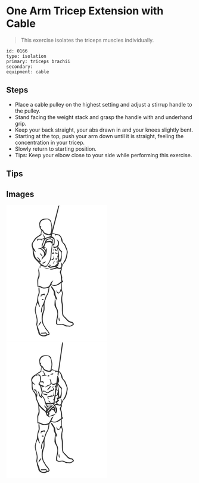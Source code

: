 # One Arm Tricep Extension with Cable
> This exercise isolates the triceps muscles individually.

``` 
id: 0166 
type: isolation 
primary: triceps brachii 
secondary:  
equipment: cable 
``` 

## Steps

 - Place a cable pulley on the highest setting and adjust a stirrup handle to the pulley.
 - Stand facing the weight stack and grasp the handle with and underhand grip.
 - Keep your back straight, your abs drawn in and your knees slightly bent.
 - Starting at the top, push your arm down until it is straight, feeling the concentration in your tricep.
 - Slowly return to starting position.
 - Tips: Keep your elbow close to your side while performing this exercise.

## Tips


## Images

<svg width="203pt" height="275pt" viewBox="0 0 203 275" xmlns="http://www.w3.org/2000/svg"><g fill="#FFF"><path d="M0 0h203v275H0V0m104.46 3.01c-3.97 16.17-8.41 32.22-12.1 48.46.08-3.31.96-6.69-.03-9.95-.71-2.53-1.22-5.1-1.64-7.68-.7-3.97-4.8-6.67-8.7-6.56-4.54-.39-9.83-.07-12.95 3.73-3.66 3.79-2.36 9.42-1.83 14.09.23 2.15 2.04 3.59 3.24 5.23-.21 2.75-.27 5.54-1.08 8.2-3.22 2.81-7.39 4.37-10.39 7.48-2.61 2.25-3.79 5.57-5.79 8.28-1.19 1.64-1.92 3.6-2.09 5.62-.23 3.52 1.95 6.6 2.08 10.07.32 5.59.61 11.44 3.32 16.47 3.58 4.69 8.22 8.46 11.93 13.05 1.28 1.01.33 2.53-.45 3.48-2.48 2.66-3.93 6.22-3.29 9.88.58 4.53.84 9.29-1.17 13.52-2 5.67-.18 11.79-.71 17.65l2.82.4c-2.02 4.89 1 10.28-1.23 15.13-1.92 4.93-1.87 10.27-2.58 15.44-1.53 5.03-3.68 9.96-4.16 15.25-.2 6.46 2.77 12.45 3.49 18.8.54 3.75.03 7.56-.73 11.24.71 2.27 1.41 4.57 1.43 6.97.06 2.86 2.08 5.17 2.54 7.95-.09 8.6 12.2 11.74 18.18 7.04 1.78-.19 3.37-.94 4.77-2.03-.46-6.47-6.85-9.84-9.08-15.54-6.9-9.08-5.61-21.77-1.55-31.78 1.18-6.56-.88-13.47 1.53-19.87 1.62-4 2.37-8.39 4.81-12.01 2.92-4.45 3.3-9.96 3.63-15.13 1.4-1.76 2.56-3.79 4.55-4.96 6.26 4.24 14.08-.06 19.17-4.25.4 4.39.6 8.8.61 13.21-.43-.11-1.29-.34-1.72-.45-.84 2.41-1.19 5.44-3.48 6.95-2.76-.62-3.74-3.51-4.85-5.74.42 2.51.56 5.77 3.16 7.06 3.51.57 4.98-3.35 6.56-5.69.7 2.22 2 4.5 1.45 6.91-1.49 6.74-2.07 13.87-.39 20.64.71 7.87-.73 15.99 2.01 23.61 2.85 3.15 5.96 6.06 8.69 9.33 2.45 2.96 6.15 4.45 9.92 4.7.63.88 1.26 1.76 1.8 2.71-2.12 1.46-4.38 3.58-7.19 2.98-3.01-.3-6.21-.17-8.86-1.87-3.38-2.11-7.44-1.04-11.16-1.04-1.62.05-4.05.06-4.51-1.93.15-4.3.07-8.82 1.85-12.82-.06-4.13.24-8.26-.21-12.37-.41-3.59-3.35-6.3-3.75-9.89-.44-3.42-1.05-6.84-1.03-10.3.2-1.42-.56-2.67-1.2-3.84-.71 4.28-1.08 8.64-.97 12.99 1.37 4.56 4.8 8.29 5.38 13.13 2.09 8.35-3.55 16.18-2.02 24.57 2.82 1.97 6.23 2.73 9.59 1.82 3.95-1.06 7.32 1.71 10.76 3.13 2.4-.45 4.74.32 7.12.41 2.49-1.03 5.36-1.71 7.34-3.59 2.13-2.28-.63-4.82-2.48-6.15-2.57-.6-5.39-.84-7.39-2.8-3.32-3-6.02-6.63-9.57-9.4-3.71-8.86-.34-18.85-2.84-28.01-.56-5.25-.59-10.7.79-15.84.88-3.26-1.95-6.03-1.57-9.26.22-4.45-.2-8.89-.74-13.3 1.16-.89 2.27-1.83 3.32-2.84-2.97-1.8-2.26-5.31-2.05-8.24-.67-3.58-1.88-7.04-2.57-10.6.74-2.63 1.95-5.19 1.63-8 .78-2.51 1.53-5.03 2.15-7.57 2.12-2.64 4.51-5.13 6.07-8.16 2.17-5.38 3.16-11.14 3.76-16.87-.51-5.04-3.01-9.55-4.79-14.21-.97-2.5-3.26-4.08-5.22-5.76-.34-5.48-2.49-10.83-6.57-14.59-4.66-1.81-10.02-.97-14.08-4.34 4.63-18.29 9.61-36.5 13.75-54.89-1.28.37-2.39 1.08-2.44 2.54M90.21 163.2c-.37 3.22 2.64 5.78 4.07 8.5 2.37 3.03.71 7.24 2.59 10.44 1.02 1.99 2.24 4.07 1.6 6.43 2.7-.89 2.83 1.74 3.39 3.81 1.83-3.09-.2-5.96-1.47-8.71-2.2-3.87-.61-8.83-3.54-12.4-2.04-2.71-3.35-6.88-6.64-8.07m16.93 70.86c1.25-2.24-.77-5.6-.66-8.26-1.62 2.66-1.31 5.86.66 8.26z"/><path d="M71.52 31.58c3.5-3.09 8.42-3.09 12.83-2.99 3.25 2.16 5.7 5.41 5.79 9.45 1.85 6.46 1.02 13.37-1.37 19.58-.94.37-1.87.75-2.8 1.14-2.69-.87-5.43-1.67-8-2.88-2.21-1.16-2.7-3.84-4.09-5.71-1.58-1.31-3.29-2.47-4.8-3.88.39-1.44 1.48-2.82 1.13-4.38-.58.16-1.73.49-2.31.66-.04-3.89.3-8.39 3.62-10.99z"/><path d="M71.28 50.35c1.97 1.93 2.88 4.61 4.61 6.71 4.07 3.26 9.45 3.45 14.42 3.82-3.32 3.6-8.78 3.18-12.63 6.03.53-3.97-2.37-6.92-4.54-9.84 1.32 3.09 2.48 6.25 3.66 9.41-1.95.48-3.9.99-5.82 1.61 1.73 1.49 3.82.3 5.67-.05-2.54 3.71-2.88 8.39-5.28 12.18.07 1.78.16 3.57.28 5.35l-2.6-.63c2.69 1.69 6.07 2.35 8.1 4.98 2.54 2.32 1.73 5.96 1.58 9-.11-5.81-5-9.56-9.27-12.69-2 .47-4.25.49-5.86 1.93 2.1.25 4.48-.49 6.37.73 3.56 2.5 7.11 6.4 6.03 11.13.26 2.5-2.32 3.6-3.51 5.41-1.17 1.29-1.04 3.15-1.31 4.75 1.87-2.11 3.38-4.52 5.5-6.41 5.08-4 4.97-11.2 4.87-17.06-1.33.86-1.67 2.3-1.77 3.8-1.28-1.66-2.7-3.2-4.31-4.54 1.56-.22 3.14-.43 4.7-.68-1.24-.37-2.48-.73-3.72-1.08 1.17-2.64 1.97-5.43 3.25-8.02 2.4-1.75 5.7-1.33 8.5-2.01 1.4 1.4 3.95 2.38 3.82 4.71-.64 5.91-1.46 11.81-2.31 17.7-.63 4.96-.3 10.15-2.27 14.86-1.38 3.77-3.73 7.04-6.03 10.29-1.12.34-2.24.67-3.35.99-3.85-2.44-8.69-3.64-10.89-8.05.61.07 1.84.2 2.45.27-.64-3.97-2.75-7.52-6.04-9.85-.35.15-1.03.44-1.37.59 2.14 1.53 3.72 3.63 4.96 5.93-.28.63-.56 1.26-.85 1.88-1.54-3.27-5.26-4.66-7.03-7.75-2.34-4.82-3.6-10.08-4.32-15.38 1.15 1.66 2.51 3.17 4.22 4.28-.61-4.49-4.39-7.52-5.72-11.7-.36-2.04-.13-4.12-.11-6.17 3.26-3.61 5.27-8.26 9.11-11.33 2.77-2 5.87-3.47 8.67-5.42-.14-.78-.41-2.33-.55-3.11.61-2.14.65-4.37.69-6.57M62.8 67.74c-.43 1.56-.82 3.13-1.07 4.74 1-.95 1.97-1.93 2.91-2.95 1.41-.03 2.82-.05 4.24-.06 1.26.77 2.54 1.51 3.84 2.21-.53-1.44-1.24-2.79-2.06-4.07-2.62.06-5.24.07-7.86.13m4.54 29.7c2.01 2 3.2 4.91 5.87 6.16-.8-2.6-2.51-4.72-4.48-6.52l-1.39.36m4.95 19.03c2.51 2.92 6.53-.53 7.23-3.41a91.622 91.622 0 0 1-7.23 3.41z"/><path d="M92.67 57.19c1.85.55 3.71 1.05 5.6 1.47.17 1.01.53 3.03.7 4.04.13-.63.38-1.88.51-2.51 2.73.25 6.11-.11 8.07 2.22 2.99 2.97 2.85 7.44 4.18 11.17 1.79 3.32 5.43 5.41 6.33 9.26 1.31 4.07 4.43 7.85 3.71 12.33-.66 4.83-1.29 9.78-3.3 14.26-1.81 3.39-3.93 6.6-5.6 10.06-.91-1.65-1.55-3.67-3.48-4.4 1.56 3.06 1.9 6.4 1.4 9.78-2.29 1.23-5.33 3.04-6.87-.16-1.11-.66-2.22-1.32-3.33-1.99 1.34-.15 2.69-.23 4.04-.3-.07-.56-.2-1.67-.27-2.23 1.52-1.22 1.93-3.04 2.18-4.87l-1.58-.14c-1.7 3.02-4.93 4.65-7.1 7.28-3.56.18-7.01 1.1-10.5 1.75.97-1.07 2.37-2 2.14-3.67-2.15.92-4.32 1.77-6.53 2.54 1.47.99 2.94 1.98 4.35 3.05 4.81.8 9.38-3.27 14.05-1.17-4.55 2.25-9.55 3.34-14.59 3.75 5.04 2.76 10.14-.42 15.15-1.38 2.74.53 5.43 1.45 8.27 1.2-.74 2.15-1.76 4.2-2.42 6.38 2.41 6.04 2.89 12.57 3.09 19.01-4.12 2.58-7.73 6.48-12.82 7.01-2.49.41-4.93-.26-7.11-1.43.65-2.91 2.18-5.47 3.93-7.84-1.3.89-2.63 1.74-3.85 2.74-2.26 2.83-2.8 6.88-5.53 9.33-4 2.06-9.1 3.27-13.34 1.19-2.52-1.05-4.84-2.93-7.75-2.38.05-4.19-.18-8.38.11-12.55.58-2.06 1.78-3.87 2.43-5.9.31-4.4.54-8.96-1.11-13.14-.99-1.93.16-3.83.83-5.63.75.1 2.26.3 3.02.39-.44-1-.88-2-1.33-3 .8-.01 2.39-.04 3.19-.05 3.06 1.08 6.28 1.58 9.52 1.5 3.19-3.97 6.04-8.27 8.17-12.89 2.21-5.08 1.49-10.72 2.1-16.07 1.07-4.54.86-9.22 1.39-13.82 1.3-.37 3.7.45 4.07-1.45.85-4.04.65-8.19.52-12.28-1.11-1.19-2.19-2.4-3.25-3.63-.88-.4-1.73-.83-2.57-1.29.22-1.88.77-3.7 1.18-5.54m8.4 10.85c2.68 3.93 4.99 10.1 1.2 14.03-2.05 2.62-5.6 1.48-8.38 1.3.81 1.22 1.76 2.35 2.62 3.55l1.19-.99c2.45.02 4.68-.84 6.64-2.26-.44.55-1.31 1.66-1.75 2.21.43 4.09 1.64 8.04 2.06 12.14-1.99-1.15-4-2.31-6.2-3.03.01.53.04 1.59.05 2.12 2.01.31 3.97.83 5.91 1.45-.6 2.38-1.41 4.71-2.37 6.98.69-.09 2.08-.25 2.78-.34-.21 3.31-.48 6.61-.32 9.93 1.82-.55 3.64-1.09 5.45-1.65 3.21-6.48.68-13.71 2.58-20.42-3.61-1.97-5.41-6.01-8.03-9.05 1.67-3.2 2.05-6.9 1.59-10.44-1.15-2.24-3.26-3.79-5.02-5.53M97.5 88.49c-.26 2.11 1.87 3.02 3.19 4.21.25-.44.76-1.33 1.02-1.78-1.35-.85-2.41-3.21-4.21-2.43m-3.17.98c-.47 1.4-.02 1.95 1.34 1.65.48-1.41.03-1.96-1.34-1.65m.85 6.43c-.88.09-2.62.26-3.49.34.49 2.72 3.22 1.25 5.08 1.2-.29-1.48-.58-2.96-.88-4.43-.24.96-.48 1.93-.71 2.89m.33 4.75c-.12 1.78-.12 3.57-.34 5.35.16 2.64-3.07 2.7-4.7 3.82 2 1.65 4.18-.36 5.9-1.39-.28-2.6-.5-5.2-.86-7.78m2.63 7.3c.81.98 1.95 1.46 3.14 1.78.57-.9 2.25-1.34 2.34-2.46-1.83-.32-3.67.46-5.48.68m-1.19 4.11c-.88 1.96-2.03 3.76-3.07 5.63l1.93-.56c.52-1.59 1.09-3.17 1.72-4.72-.15-.08-.44-.26-.58-.35m6.18 5.5c.3-2.17.21-4.36-.09-6.52-1.93 1.72-1.99 4.89.09 6.52m-15.9 1.47c.23 3.36 2.9-1.67 0 0m-13.62 6.16c4.32.74 8.6 4.33 13.02 2.7-4.32-.99-8.64-1.98-13.02-2.7z"/><path d="M76.56 71.63c3.53-6.28 14-8.69 18.99-2.99.42 3.68 1.52 9.25-2.85 10.92.82-3.32 1.73-6.72.99-10.15-1.46-.9-2.83-1.98-4.46-2.54-2.25.05-4.46.46-6.69.74-2.94 2.09-4.57 5.29-5.37 8.74-1.03 2.99-2.12 6.09-4.67 8.16.72-4.46 2.3-8.74 4.06-12.88z"/><path d="M80.11 72.97c2.11-3.34 6.03-5.03 9.92-4.4 2.5.99 2.75 3.77 3.08 6.06-3.02-4.75-8.59-1.35-13-1.66zM106.25 102.04c.64-5.61-2.09-10.8-2.29-16.35 1.97 3.02 3.22 6.87 6.76 8.48.69 5.93-.56 11.84-2.79 17.32-2.33-2.61-1.51-6.27-1.68-9.45zM66.58 164.61c2.78 1.08 5.37 2.76 8.32 3.36 3.52.27 6.96-.77 10.37-1.51-.44 6.37-2.28 12.61-6.06 17.82-1.23 4.79-3.05 9.43-4.64 14.12-3.28 5.41-5.31 11.73-4.36 18.11 2.12-1.5 1.61-4.27 1.85-6.51-.03-3.08 1.36-5.9 2.75-8.56.22 3.54.85 7.16-.05 10.66-1 3.34-2.91 6.42-3.1 9.98-.66 6.32-.47 13.07 2.38 18.88 1.99 3.12 3.65 6.44 5.63 9.56 2.31 2.6 4.69 5.23 6.16 8.42-.92.94-2.26.95-3.46 1.21-.8-1.21-1.3-2.68-2.44-3.63-3.33.17-6.65.61-9.99.47-.16.38-.5 1.14-.67 1.52 3.35.38 6.69.19 10.01-.07.46.46 1.39 1.37 1.85 1.83-4.32 3.91-13.15 2.19-13.86-4.13-1.42-5.16-3.59-10.1-5.21-15.21 2.5-8.01.05-16.21-2.08-23.97-2.22-6.92.46-14.17 3.41-20.43.95 2.49 1.84 5.01 2.69 7.55.48.16 1.44.47 1.92.63-2.38-7.42-5.91-15.62-2.37-23.27 2.91-5.22 1.28-11.22.95-16.83m3.53 15.48c-.66 1.68-.78 3.52-.13 5.22l1.04-3.36c1.82-.45 3.64-.92 5.45-1.44.67 1.06 1.43 2.07 2.27 3.02-.47-1.84-1.11-3.63-1.75-5.41-2.19.98-4.54 1.48-6.88 1.97m1.45 11.29c1.66-.29 3.3-.71 4.83-1.43-1.44-.43-2.91-.8-4.4-1.03-.18.81-.32 1.63-.43 2.46m-5.04 47.44c-.78 1.22-1.47 2.5-1.87 3.92 3.44-1.51 4.47-5.28 6.12-8.3-2.33.39-3.31 2.47-4.25 4.38z"/></g><g fill="#333"><path d="M104.46 3.01c.05-1.46 1.16-2.17 2.44-2.54-4.14 18.39-9.12 36.6-13.75 54.89 4.06 3.37 9.42 2.53 14.08 4.34 4.08 3.76 6.23 9.11 6.57 14.59 1.96 1.68 4.25 3.26 5.22 5.76 1.78 4.66 4.28 9.17 4.79 14.21-.6 5.73-1.59 11.49-3.76 16.87-1.56 3.03-3.95 5.52-6.07 8.16-.62 2.54-1.37 5.06-2.15 7.57.32 2.81-.89 5.37-1.63 8 .69 3.56 1.9 7.02 2.57 10.6-.21 2.93-.92 6.44 2.05 8.24a39.139 39.139 0 0 1-3.32 2.84c.54 4.41.96 8.85.74 13.3-.38 3.23 2.45 6 1.57 9.26-1.38 5.14-1.35 10.59-.79 15.84 2.5 9.16-.87 19.15 2.84 28.01 3.55 2.77 6.25 6.4 9.57 9.4 2 1.96 4.82 2.2 7.39 2.8 1.85 1.33 4.61 3.87 2.48 6.15-1.98 1.88-4.85 2.56-7.34 3.59-2.38-.09-4.72-.86-7.12-.41-3.44-1.42-6.81-4.19-10.76-3.13-3.36.91-6.77.15-9.59-1.82-1.53-8.39 4.11-16.22 2.02-24.57-.58-4.84-4.01-8.57-5.38-13.13-.11-4.35.26-8.71.97-12.99.64 1.17 1.4 2.42 1.2 3.84-.02 3.46.59 6.88 1.03 10.3.4 3.59 3.34 6.3 3.75 9.89.45 4.11.15 8.24.21 12.37-1.78 4-1.7 8.52-1.85 12.82.46 1.99 2.89 1.98 4.51 1.93 3.72 0 7.78-1.07 11.16 1.04 2.65 1.7 5.85 1.57 8.86 1.87 2.81.6 5.07-1.52 7.19-2.98-.54-.95-1.17-1.83-1.8-2.71-3.77-.25-7.47-1.74-9.92-4.7-2.73-3.27-5.84-6.18-8.69-9.33-2.74-7.62-1.3-15.74-2.01-23.61-1.68-6.77-1.1-13.9.39-20.64.55-2.41-.75-4.69-1.45-6.91-1.58 2.34-3.05 6.26-6.56 5.69-2.6-1.29-2.74-4.55-3.16-7.06 1.11 2.23 2.09 5.12 4.85 5.74 2.29-1.51 2.64-4.54 3.48-6.95.43.11 1.29.34 1.72.45-.01-4.41-.21-8.82-.61-13.21-5.09 4.19-12.91 8.49-19.17 4.25-1.99 1.17-3.15 3.2-4.55 4.96-.33 5.17-.71 10.68-3.63 15.13-2.44 3.62-3.19 8.01-4.81 12.01-2.41 6.4-.35 13.31-1.53 19.87-4.06 10.01-5.35 22.7 1.55 31.78 2.23 5.7 8.62 9.07 9.08 15.54-1.4 1.09-2.99 1.84-4.77 2.03-5.98 4.7-18.27 1.56-18.18-7.04-.46-2.78-2.48-5.09-2.54-7.95-.02-2.4-.72-4.7-1.43-6.97.76-3.68 1.27-7.49.73-11.24-.72-6.35-3.69-12.34-3.49-18.8.48-5.29 2.63-10.22 4.16-15.25.71-5.17.66-10.51 2.58-15.44 2.23-4.85-.79-10.24 1.23-15.13l-2.82-.4c.53-5.86-1.29-11.98.71-17.65 2.01-4.23 1.75-8.99 1.17-13.52-.64-3.66.81-7.22 3.29-9.88.78-.95 1.73-2.47.45-3.48-3.71-4.59-8.35-8.36-11.93-13.05-2.71-5.03-3-10.88-3.32-16.47-.13-3.47-2.31-6.55-2.08-10.07.17-2.02.9-3.98 2.09-5.62 2-2.71 3.18-6.03 5.79-8.28 3-3.11 7.17-4.67 10.39-7.48.81-2.66.87-5.45 1.08-8.2-1.2-1.64-3.01-3.08-3.24-5.23-.53-4.67-1.83-10.3 1.83-14.09 3.12-3.8 8.41-4.12 12.95-3.73 3.9-.11 8 2.59 8.7 6.56.42 2.58.93 5.15 1.64 7.68.99 3.26.11 6.64.03 9.95 3.69-16.24 8.13-32.29 12.1-48.46M71.52 31.58c-3.32 2.6-3.66 7.1-3.62 10.99.58-.17 1.73-.5 2.31-.66.35 1.56-.74 2.94-1.13 4.38 1.51 1.41 3.22 2.57 4.8 3.88 1.39 1.87 1.88 4.55 4.09 5.71 2.57 1.21 5.31 2.01 8 2.88.93-.39 1.86-.77 2.8-1.14 2.39-6.21 3.22-13.12 1.37-19.58-.09-4.04-2.54-7.29-5.79-9.45-4.41-.1-9.33-.1-12.83 2.99m-.24 18.77c-.04 2.2-.08 4.43-.69 6.57.14.78.41 2.33.55 3.11-2.8 1.95-5.9 3.42-8.67 5.42-3.84 3.07-5.85 7.72-9.11 11.33-.02 2.05-.25 4.13.11 6.17 1.33 4.18 5.11 7.21 5.72 11.7-1.71-1.11-3.07-2.62-4.22-4.28.72 5.3 1.98 10.56 4.32 15.38 1.77 3.09 5.49 4.48 7.03 7.75.29-.62.57-1.25.85-1.88-1.24-2.3-2.82-4.4-4.96-5.93.34-.15 1.02-.44 1.37-.59 3.29 2.33 5.4 5.88 6.04 9.85-.61-.07-1.84-.2-2.45-.27 2.2 4.41 7.04 5.61 10.89 8.05 1.11-.32 2.23-.65 3.35-.99 2.3-3.25 4.65-6.52 6.03-10.29 1.97-4.71 1.64-9.9 2.27-14.86.85-5.89 1.67-11.79 2.31-17.7.13-2.33-2.42-3.31-3.82-4.71-2.8.68-6.1.26-8.5 2.01-1.28 2.59-2.08 5.38-3.25 8.02 1.24.35 2.48.71 3.72 1.08-1.56.25-3.14.46-4.7.68 1.61 1.34 3.03 2.88 4.31 4.54.1-1.5.44-2.94 1.77-3.8.1 5.86.21 13.06-4.87 17.06-2.12 1.89-3.63 4.3-5.5 6.41.27-1.6.14-3.46 1.31-4.75 1.19-1.81 3.77-2.91 3.51-5.41 1.08-4.73-2.47-8.63-6.03-11.13-1.89-1.22-4.27-.48-6.37-.73 1.61-1.44 3.86-1.46 5.86-1.93 4.27 3.13 9.16 6.88 9.27 12.69.15-3.04.96-6.68-1.58-9-2.03-2.63-5.41-3.29-8.1-4.98l2.6.63c-.12-1.78-.21-3.57-.28-5.35 2.4-3.79 2.74-8.47 5.28-12.18-1.85.35-3.94 1.54-5.67.05 1.92-.62 3.87-1.13 5.82-1.61-1.18-3.16-2.34-6.32-3.66-9.41 2.17 2.92 5.07 5.87 4.54 9.84 3.85-2.85 9.31-2.43 12.63-6.03-4.97-.37-10.35-.56-14.42-3.82-1.73-2.1-2.64-4.78-4.61-6.71m21.39 6.84c-.41 1.84-.96 3.66-1.18 5.54.84.46 1.69.89 2.57 1.29 1.06 1.23 2.14 2.44 3.25 3.63.13 4.09.33 8.24-.52 12.28-.37 1.9-2.77 1.08-4.07 1.45-.53 4.6-.32 9.28-1.39 13.82-.61 5.35.11 10.99-2.1 16.07-2.13 4.62-4.98 8.92-8.17 12.89-3.24.08-6.46-.42-9.52-1.5-.8.01-2.39.04-3.19.05.45 1 .89 2 1.33 3-.76-.09-2.27-.29-3.02-.39-.67 1.8-1.82 3.7-.83 5.63 1.65 4.18 1.42 8.74 1.11 13.14-.65 2.03-1.85 3.84-2.43 5.9-.29 4.17-.06 8.36-.11 12.55 2.91-.55 5.23 1.33 7.75 2.38 4.24 2.08 9.34.87 13.34-1.19 2.73-2.45 3.27-6.5 5.53-9.33 1.22-1 2.55-1.85 3.85-2.74-1.75 2.37-3.28 4.93-3.93 7.84 2.18 1.17 4.62 1.84 7.11 1.43 5.09-.53 8.7-4.43 12.82-7.01-.2-6.44-.68-12.97-3.09-19.01.66-2.18 1.68-4.23 2.42-6.38-2.84.25-5.53-.67-8.27-1.2-5.01.96-10.11 4.14-15.15 1.38 5.04-.41 10.04-1.5 14.59-3.75-4.67-2.1-9.24 1.97-14.05 1.17-1.41-1.07-2.88-2.06-4.35-3.05 2.21-.77 4.38-1.62 6.53-2.54.23 1.67-1.17 2.6-2.14 3.67 3.49-.65 6.94-1.57 10.5-1.75 2.17-2.63 5.4-4.26 7.1-7.28l1.58.14c-.25 1.83-.66 3.65-2.18 4.87.07.56.2 1.67.27 2.23-1.35.07-2.7.15-4.04.3 1.11.67 2.22 1.33 3.33 1.99 1.54 3.2 4.58 1.39 6.87.16.5-3.38.16-6.72-1.4-9.78 1.93.73 2.57 2.75 3.48 4.4 1.67-3.46 3.79-6.67 5.6-10.06 2.01-4.48 2.64-9.43 3.3-14.26.72-4.48-2.4-8.26-3.71-12.33-.9-3.85-4.54-5.94-6.33-9.26-1.33-3.73-1.19-8.2-4.18-11.17-1.96-2.33-5.34-1.97-8.07-2.22-.13.63-.38 1.88-.51 2.51-.17-1.01-.53-3.03-.7-4.04-1.89-.42-3.75-.92-5.6-1.47M76.56 71.63c-1.76 4.14-3.34 8.42-4.06 12.88 2.55-2.07 3.64-5.17 4.67-8.16.8-3.45 2.43-6.65 5.37-8.74 2.23-.28 4.44-.69 6.69-.74 1.63.56 3 1.64 4.46 2.54.74 3.43-.17 6.83-.99 10.15 4.37-1.67 3.27-7.24 2.85-10.92-4.99-5.7-15.46-3.29-18.99 2.99m3.55 1.34c4.41.31 9.98-3.09 13 1.66-.33-2.29-.58-5.07-3.08-6.06-3.89-.63-7.81 1.06-9.92 4.4m-13.53 91.64c.33 5.61 1.96 11.61-.95 16.83-3.54 7.65-.01 15.85 2.37 23.27-.48-.16-1.44-.47-1.92-.63-.85-2.54-1.74-5.06-2.69-7.55-2.95 6.26-5.63 13.51-3.41 20.43 2.13 7.76 4.58 15.96 2.08 23.97 1.62 5.11 3.79 10.05 5.21 15.21.71 6.32 9.54 8.04 13.86 4.13-.46-.46-1.39-1.37-1.85-1.83-3.32.26-6.66.45-10.01.07.17-.38.51-1.14.67-1.52 3.34.14 6.66-.3 9.99-.47 1.14.95 1.64 2.42 2.44 3.63 1.2-.26 2.54-.27 3.46-1.21-1.47-3.19-3.85-5.82-6.16-8.42-1.98-3.12-3.64-6.44-5.63-9.56-2.85-5.81-3.04-12.56-2.38-18.88.19-3.56 2.1-6.64 3.1-9.98.9-3.5.27-7.12.05-10.66-1.39 2.66-2.78 5.48-2.75 8.56-.24 2.24.27 5.01-1.85 6.51-.95-6.38 1.08-12.7 4.36-18.11 1.59-4.69 3.41-9.33 4.64-14.12 3.78-5.21 5.62-11.45 6.06-17.82-3.41.74-6.85 1.78-10.37 1.51-2.95-.6-5.54-2.28-8.32-3.36z"/><path d="M62.8 67.74c2.62-.06 5.24-.07 7.86-.13.82 1.28 1.53 2.63 2.06 4.07-1.3-.7-2.58-1.44-3.84-2.21-1.42.01-2.83.03-4.24.06-.94 1.02-1.91 2-2.91 2.95.25-1.61.64-3.18 1.07-4.74zM101.07 68.04c1.76 1.74 3.87 3.29 5.02 5.53.46 3.54.08 7.24-1.59 10.44 2.62 3.04 4.42 7.08 8.03 9.05-1.9 6.71.63 13.94-2.58 20.42-1.81.56-3.63 1.1-5.45 1.65-.16-3.32.11-6.62.32-9.93-.7.09-2.09.25-2.78.34.96-2.27 1.77-4.6 2.37-6.98-1.94-.62-3.9-1.14-5.91-1.45-.01-.53-.04-1.59-.05-2.12 2.2.72 4.21 1.88 6.2 3.03-.42-4.1-1.63-8.05-2.06-12.14.44-.55 1.31-1.66 1.75-2.21-1.96 1.42-4.19 2.28-6.64 2.26l-1.19.99c-.86-1.2-1.81-2.33-2.62-3.55 2.78.18 6.33 1.32 8.38-1.3 3.79-3.93 1.48-10.1-1.2-14.03m5.18 34c.17 3.18-.65 6.84 1.68 9.45 2.23-5.48 3.48-11.39 2.79-17.32-3.54-1.61-4.79-5.46-6.76-8.48.2 5.55 2.93 10.74 2.29 16.35z"/><path d="M97.5 88.49c1.8-.78 2.86 1.58 4.21 2.43-.26.45-.77 1.34-1.02 1.78-1.32-1.19-3.45-2.1-3.19-4.21zM94.33 89.47c1.37-.31 1.82.24 1.34 1.65-1.36.3-1.81-.25-1.34-1.65zM95.18 95.9c.23-.96.47-1.93.71-2.89.3 1.47.59 2.95.88 4.43-1.86.05-4.59 1.52-5.08-1.2.87-.08 2.61-.25 3.49-.34zM67.34 97.44l1.39-.36c1.97 1.8 3.68 3.92 4.48 6.52-2.67-1.25-3.86-4.16-5.87-6.16zM95.51 100.65c.36 2.58.58 5.18.86 7.78-1.72 1.03-3.9 3.04-5.9 1.39 1.63-1.12 4.86-1.18 4.7-3.82.22-1.78.22-3.57.34-5.35zM98.14 107.95c1.81-.22 3.65-1 5.48-.68-.09 1.12-1.77 1.56-2.34 2.46-1.19-.32-2.33-.8-3.14-1.78zM96.95 112.06c.14.09.43.27.58.35-.63 1.55-1.2 3.13-1.72 4.72l-1.93.56c1.04-1.87 2.19-3.67 3.07-5.63zM103.13 117.56c-2.08-1.63-2.02-4.8-.09-6.52.3 2.16.39 4.35.09 6.52zM72.29 116.47c2.46-1.04 4.87-2.16 7.23-3.41-.7 2.88-4.72 6.33-7.23 3.41zM87.23 119.03c2.9-1.67.23 3.36 0 0zM73.61 125.19c4.38.72 8.7 1.71 13.02 2.7-4.42 1.63-8.7-1.96-13.02-2.7zM90.21 163.2c3.29 1.19 4.6 5.36 6.64 8.07 2.93 3.57 1.34 8.53 3.54 12.4 1.27 2.75 3.3 5.62 1.47 8.71-.56-2.07-.69-4.7-3.39-3.81.64-2.36-.58-4.44-1.6-6.43-1.88-3.2-.22-7.41-2.59-10.44-1.43-2.72-4.44-5.28-4.07-8.5zM70.11 180.09c2.34-.49 4.69-.99 6.88-1.97.64 1.78 1.28 3.57 1.75 5.41-.84-.95-1.6-1.96-2.27-3.02-1.81.52-3.63.99-5.45 1.44l-1.04 3.36c-.65-1.7-.53-3.54.13-5.22zM71.56 191.38c.11-.83.25-1.65.43-2.46 1.49.23 2.96.6 4.4 1.03-1.53.72-3.17 1.14-4.83 1.43zM107.14 234.06c-1.97-2.4-2.28-5.6-.66-8.26-.11 2.66 1.91 6.02.66 8.26zM66.52 238.82c.94-1.91 1.92-3.99 4.25-4.38-1.65 3.02-2.68 6.79-6.12 8.3.4-1.42 1.09-2.7 1.87-3.92z"/></g></svg>
<svg width="203pt" height="275pt" viewBox="0 0 203 275" xmlns="http://www.w3.org/2000/svg"><g fill="#FFF"><path d="M0 0h203v275H0V0m111.68 7.04c-2.29 17.25-5.01 34.44-7.19 51.7-3.58-.56-7.41-.43-10.33-2.94-.75-.04-2.25-.12-3-.15.57-3.56 1.43-7.09 1.69-10.69-.18-3.43-1.59-6.65-1.96-10.06-.24-4.03-3.92-7.33-7.88-7.54-4.81-.46-10.54-.46-13.93 3.6-3.71 3.8-2.41 9.46-1.87 14.16.26 2.15 2.07 3.6 3.27 5.26-.28 2.89-.64 5.78-1.09 8.65-3.13 1.59-6.14 3.46-8.73 5.86-4.94 2.77-11.37 6.35-10.25 13.08 1.44 5.33.3 10.81 1.16 16.17 1 5.99 7.4 9.51 7.4 15.82.18 4.25 1.85 8.17 3.7 11.93 2.73 5.3 1.9 11.34 2.44 17.07.43 4.27-2.59 7.88-2.51 12.08-.04 4.34.38 8.67.22 13 .68.09 2.03.26 2.71.34-1.22 3.75-.26 7.67-.22 11.5-.44 3.11-1.94 5.96-2.34 9.08-.67 3.56-.57 7.22-1.33 10.76-1.54 4.52-3.27 9.04-3.92 13.79-.52 6.7 2.67 12.92 3.42 19.47.55 3.77.03 7.6-.69 11.31.66 2.25 1.33 4.51 1.39 6.88.08 2.86 2.03 5.2 2.52 7.97-.1 8.65 12.41 11.96 18.29 6.93.62-.02 1.85-.06 2.46-.09.71-.68 1.43-1.36 2.14-2.03-.18-3.18-2.06-5.78-4.04-8.11-3.42-3.44-5.21-8.03-7.86-12.02-3.33-8.62-2.08-18.53 1.36-26.93 1.18-6.57-.88-13.49 1.54-19.9 1.59-4 2.39-8.37 4.81-11.99 2.9-4.46 3.3-9.94 3.62-15.1 1.37-1.74 2.53-3.69 4.4-4.96 6.36 4.16 14.19.02 19.31-4.27.41 4.39.61 8.8.62 13.22-.43-.11-1.27-.34-1.69-.45-.84 2.43-1.28 5.32-3.45 7-2.72-.72-3.79-3.56-5.16-5.7.74 2.51.93 6.45 4.09 7.12 3.16-.3 4.34-3.56 5.85-5.85.73 2.24 2.03 4.52 1.46 6.96-1.47 6.68-2.05 13.75-.4 20.46.79 7.9-.75 16.07 2.05 23.72 2.82 3.18 5.94 6.09 8.68 9.35 2.45 3.01 6.21 4.43 10 4.76.6.9 1.2 1.79 1.72 2.75-2.18 1.34-4.38 3.49-7.16 2.89-3.32-.2-6.71-.38-9.6-2.21-4.52-2.62-10.34 1.09-14.62-1.81-.7-4.46-.1-9.4 1.5-13.69-.05-4.1.25-8.21-.2-12.29-.41-3.54-3.25-6.25-3.71-9.78-.62-4.84-2.03-9.88-.04-14.62l1.13 3.79c2.38-2.89.23-5.86-1.08-8.64-2.18-3.88-.61-8.84-3.55-12.42-2.03-2.7-3.33-6.87-6.62-8.03-.37 2.94 2.28 5.36 3.63 7.83 2.22 2.56 1.78 6.08 2.25 9.2.61 2.05 1.79 3.88 2.71 5.81-1.28 5.16-1.81 10.47-1.67 15.78 1.38 4.54 4.77 8.27 5.37 13.09 2.11 8.37-3.51 16.21-2.02 24.62 1.5.78 2.96 1.72 4.63 2.09 2.92.5 5.85-.94 8.76-.29 2.4.8 4.6 2.08 6.9 3.12 3.12-.65 6.4 1.37 9.32-.34 2.42-1.11 5.83-1.87 6.15-5.07-.87-1.49-1.94-2.94-3.41-3.88-2.05-.65-4.38-.58-6.16-1.92-3.24-2.04-5.23-5.45-8.13-7.88-1.31-1.29-3.28-2.26-3.45-4.3-2.29-8.26.07-16.97-1.9-25.26-.95-3.59-.23-7.27-.42-10.91-.1-3.03 1.88-5.96.91-8.97-2.64-6.11-.67-12.95-2.22-19.33 1.2-.87 2.34-1.83 3.34-2.93-1.03-1.1-2.48-2.09-2.16-3.8.03-4.38-.54-8.74-2.01-12.88-1.2-2.78.9-5.43 1.69-8.01-.18-.46-.55-1.37-.73-1.83 1.32-3.32 1.77-7.04 4.08-9.89-1.2.58-2.41 1.14-3.61 1.71-.35-1.29-.71-2.58-1.07-3.87-.55.57-1.11 1.14-1.66 1.71.62.61 1.24 1.23 1.86 1.85-.17 2.05-.32 4.11-.46 6.18-1.22.7-2.43 1.43-3.71 2.04-1.86-.49-3.06-2.15-4.62-3.16-2.03 1.03-3.83 2.46-5.93 3.36.32-1.06.65-2.11.97-3.16-.22-4.75 1.08-9.44 1.81-14.12 1.95-.37 3.51-1.56 5.02-2.77.09 1.36.28 4.09.37 5.46-.96.11-1.92.19-2.89.24-.1 1.89.51 3.51 1.83 4.87-1.52.94-2.96 2-4.27 3.22l-.88-.34c.3 1.57 1.16 2.81 2.67 3.42 1.67-2.05 3.54-3.91 5.41-5.78-.22-.67-3.11-1.22-1.82-2.32 1.45-1.31 3.5-1.67 5.26-2.44 3.22-6.37.71-13.52 2.52-20.15-3.42-2.37-5.51-6.11-8.08-9.29.66-1.33 1.32-2.65 1.98-3.97.21-4.33-.53-8.79-3.57-12.1-.52 5.17-.89 10.39-2.13 15.46-1.69.39-3.38.82-4.85 1.78-1.42-.46-2.88-.69-4.36-.67-.52-3.49-.78-7.55-3.93-9.79.76 3.71 2.62 7.4 1 11.17-2.93 1.24-6.74 1.33-8.28 4.59-.64.06-1.92.19-2.56.26.43.25 1.28.76 1.71 1.02 2.51-1.42 5.02-2.83 7.8-3.67 1.6-.3 2.23-1.83 2.85-3.14 1.7.83 3.49 1.44 5.25 2.16 1.74-.51 3.5-1 5.26-1.47l-.29 2.77c-1.45-.44-2.18.53-2.95 1.34 2.18 1.7 2.7 4.13 1.24 6.48.23 6.4-1.5 12.64-2.42 18.93-.43.2-1.28.6-1.7.8 1.66 1.79 1.19 4.25 1.19 6.48-2.18.59-4.35 1.27-6.59 1.58-2.99-.18-5.95-1.14-8.95-.53-1.38-5.7-3.63-11.5-8.17-15.44.58-2.6 1.99-5.25 1.13-7.94-1-3.75-2.19-7.45-2.73-11.3.73.86 2.21 2.59 2.94 3.45.04-.49.13-1.45.17-1.94.81.15 2.42.46 3.23.61l-.4-1.83c-2.31-.8-4.61-1.63-6.95-2.35-.72-.75-1.45-1.49-2.18-2.23.79-1.43 1.56-2.87 2.32-4.31.15.41.46 1.23.61 1.64.75-.1 2.24-.3 2.99-.41.36.86 1.08 2.56 1.44 3.42.3-1.3 1.18-2.66.64-4.02-1.09-2.08-3.88-.7-5.71-.96.73-4.36 1.25-9.58-1.96-13.14-2.21-1.44-5.03-.28-7.45-.45 4.95-1.76 8.93-5.74 14.31-6.29.81 2.14 1.68 4.25 2.23 6.47-2.12.64-4.21 1.42-5.87 2.94 3.8-.86 7.66-1.34 11.56-1.14-1.46-.67-2.96-1.3-4.46-1.88 0-3.59-2.53-6.28-4.33-9.12.14.5.41 1.51.54 2.01-.94.33-2.82.98-3.76 1.31.47-3.39.94-6.79 1.17-10.21 2.32 2.55 3.09 6.6 6.48 8.04 3.38 1.91 7.32 2.31 11.13 2.39 1.28-1.09 2.26-2.49 3.37-3.74 1.95.67 3.93 1.25 5.93 1.75.17 1 .5 3 .67 4 .11-.6.34-1.81.46-2.41l4.43.04c-.14 2.12-.3 4.25-.53 6.37.56.72 1.13 1.44 1.7 2.16.25-2.67.53-5.35 1.22-7.95 2.84 2.66 4.16 6.32 4.75 10.08.4 4.63 5.37 6.71 6.68 10.92 1.27 3.45 3.11 6.69 4.1 10.24.07 9.07-2.57 18.27-8.34 25.39 1.01-.3 2.02-.6 3.04-.9 5.08-6.13 6.29-14.2 7.31-21.84-.19-4.88-2.64-9.26-4.34-13.73-.86-3.01-3.57-4.78-5.51-7.02-.8-5.76-2.94-11.47-7.68-15.14 2.66-17.65 5.02-35.35 7.59-53.02.32-1.92.4-3.87.38-5.81-2.18 1.66-2.19 4.49-2.56 6.94M87.77 65.57c1.82.16 3.64.37 5.45.63.6-.94 1.19-1.88 1.78-2.82-2.42.69-4.8 1.51-7.23 2.19m-4.43 2.61c-1.37 2.46 4.56 2.11 3.49-.2-1.18-.65-2.35-.58-3.49.2m3.56 22.71c-1.68 2.4-3.59 4.63-5.14 7.12 2.95-1.46 5.54-3.56 6.78-6.71.21.35.64 1.05.85 1.41-.04-.39-.11-1.15-.15-1.53.43-.5 1.29-1.5 1.73-2-1.45.31-3.29.15-4.07 1.71m5.41.09c1.7 1.59 2.83 3.56 1.93 5.91-1.36.05-2.72.09-4.09.12-.36.42-1.09 1.26-1.45 1.69-2.02.91-3.71 2.36-5.66 3.38-2.02-.8-3.79-2.08-5.58-3.29-1.32-.19-2.64-.37-3.96-.54l.01 2.23c1.66-.06 3.33-.11 4.99-.18 1.02 2.42 3.27 3.28 5.73 3.51 1.85-1.89 4.26-2.99 6.42-4.45 2.03-.62 4.01-1.4 5.99-2.16-.1-.79-.19-1.57-.28-2.36-.79-.96-1.57-1.91-2.35-2.87.72-.82 1.46-1.62 2.22-2.41-1.26.6-2.57 1.06-3.92 1.42m1.09 17.64c-1.61 1.1-2.43-1.27-3.55-1.99l.83 1.8c-2.85.97-5.75 1.83-8.74.86l2.43 1.71-1.59 1.89c.98 1.06 2 2.08 3.04 3.08-.43-1.49-.89-2.98-1.37-4.45 3.97-.44 8.34-.91 11.93-2.94-.29-2.63-.52-5.26-.84-7.87-.56 2.59.73 6.55-2.14 7.91m-20.01-4.23c1.76 2.49 5.21 2.23 7.75 3.51.68-.64 1.3-1.34 1.93-2.02-.82-.06-1.64-.11-2.47-.16-2.22-1.19-4.75-1.33-7.21-1.33m11.34 13.66c.5 1.24.94 2.52 1.6 3.69 1.22.6 2.61.72 3.93.97-1.62-1.81-3.58-3.24-5.53-4.66m23.12 116.43c-.48-2.92-.96-5.83-1.43-8.75-1.66 2.99-1.16 6.46 1.43 8.75z"/><path d="M71.49 31.6c3.52-3.11 8.47-3.11 12.89-3 3.21 2.17 5.66 5.39 5.76 9.4 1.86 6.46.97 13.3-1.29 19.54-.72.31-2.17.92-2.89 1.23-2.66-.89-5.37-1.68-7.93-2.86-2.22-1.15-2.77-3.83-4.14-5.71-1.54-1.33-3.24-2.46-4.76-3.82.45-1.45 1.07-2.88 1.23-4.4-.61.11-1.83.35-2.44.47-.07-3.84.32-8.28 3.57-10.85zM63.21 67.24c1.33.44 2.67.85 4.01 1.26 1.28 4.98 1.52 10.24-.83 14.94-4.14 1.61 1.17 3.82 1.9 6.05 1.01 4.18 2.07 8.37 3.08 12.56-.14 2.63-1.25 5.08-1.87 7.62-.7-.75-1.41-1.49-2.11-2.23.35-3.22-1.49-6.26-4.14-7.97.81 2.48 1.97 4.85 2.6 7.39.36 3.33 3.37 5.51 6.2 6.79l-1.64-4.81c2.75 2.48 5.53 5.33 6.3 9.1 1.19 5.63 3.13 11.25 7.25 15.44.58-.44 1.16-.89 1.74-1.33-.61-.4-1.83-1.19-2.43-1.59 1.97-.12 3.95-.24 5.93-.45-2.2 1.22-3.29 4.66-6.05 4.47-2.28-2.07-4.06-4.66-6.63-6.41-.04 2.79 2.25 4.47 3.73 6.51 1.49 1.45-.58 3.41-.69 5.07-4.85-5.82-12.4-9.76-14.69-17.39-1.17-3.77-4.63-7.42-3.03-11.57 1.05-2.55.57-5.3.12-7.93-1.1 1.59-1.48 3.47-1.43 5.37-.88-3.65-2.63-7.12-5.41-9.69-2.02-4.57-2.53-9.59-2-14.53 1.63 1.17 3.23 2.36 4.76 3.64l-1.11-2.03c.52.12 1.58.37 2.11.49-2.71-1.19-4.87-3.57-6.34-6.09-2.08-6 4.12-9.57 7.78-13.03l.56 1.92c.78-.53 1.55-1.05 2.33-1.57m-7.84 28.4c.17 2.05 1.74 2.66 3.51 2.92.43 1.77.82 3.56 1.16 5.36.55-.76 1.09-1.52 1.63-2.28-.48-1.65-.96-3.29-1.44-4.93-1.62-.38-3.23-.74-4.86-1.07zM103.25 84.35c.61.52.61.52 0 0zM101.41 95.8c-.12-3.42.63-6.81.98-10.2.56 4.31 2.06 8.46 2.12 12.84-.78-.66-2.32-1.98-3.1-2.64zM103.86 85.56c1.99 3.12 3.37 6.92 6.87 8.71.68 5.92-.62 11.79-2.8 17.28-2.28-2.69-1.55-6.35-1.68-9.57.55-5.63-2.03-10.87-2.39-16.42zM100.82 97.23c1.16.54 2.33 1.07 3.5 1.6-.8 2.96-1.99 5.83-2.29 8.91l-2.72-.2c.67-3.41 1.1-6.86 1.51-10.31z"/><path d="M84.52 125.65c3.3.79 6.77.69 9.93-.59.05 3.07 3.01 4.71 4.31 7.24 1.49 1.94.96 4.53.99 6.79-.25 1.59-2.19 2.91-1.47 4.56.49.21 1.46.64 1.95.85 1.91-2.88 2.26-6.28 2.09-9.64a342.68 342.68 0 0 1-4.24-6.72c4-1.72 7.93.61 11.99.63-.63 2.7-3.25 5.37-1.64 8.2 2.06 5.42 2.39 11.22 2.4 16.95-4.3 2.79-8.27 6.98-13.75 7.07-2.23.31-4.29-.61-6.23-1.56.99-3.05 2.77-5.73 4.16-8.6-4.42.93-5.03 6.12-7.11 9.36-1.3 4.69-6.8 5.43-10.89 5.82-4.62.36-8-3.99-12.61-3.54.05-4.16-.18-8.32.12-12.47.57-2.11 1.85-3.94 2.43-6.04.51-5.26.31-10.67-2.06-15.52 3.82 3.78 7.17 8.07 11.7 11.05 3.46 1.87 3.43 6.21 5.16 9.32 2.12 1.01 3.92 2.54 5.93 3.72-.69-1.79-1.63-3.46-2.6-5.11.54-.27 1.61-.81 2.15-1.08-.28-1.52-.51-3.05-.68-4.59 2-1.86 4.65-3.26 5.08-6.24.96-.78 1.89-1.6 2.82-2.41.86.82 1.72 1.65 2.57 2.49-1.45.4-6-1.74-4.79 1.17 2.58.97 5.33 1.95 4.91 5.43 1.4-2.44 1.92-5.23 2.02-8.01-1.47-1.49-2.9-3.03-4.25-4.65-3.79 2.96-7.18 6.39-10.16 10.17-.33 2.35-.71 4.69-1.12 7.02-.32-.28-.95-.84-1.26-1.11-.1-.59-.29-1.76-.39-2.34l1.73.12c-.14-.83-.41-2.49-.55-3.32 2.64-4.46 6.49-8.07 10.67-11.08 0-.21-.01-.62-.01-.82-4.24-.64-9.72 2.77-13.02-1.42 1.24-.36 2.48-.72 3.72-1.1m2.38 24.68c4.44.01 9.2-1.16 12.23-4.62-.76.12-2.28.36-3.04.47-3.01 1.53-6.53 1.94-9.19 4.15z"/><path d="M66.58 164.59c2.75 1.1 5.32 2.74 8.24 3.36 3.55.31 7.03-.75 10.46-1.48-.61 4.75-1.2 9.74-3.77 13.91-4.18 6.56-4.7 14.7-8.69 21.36-2.41 4.56-3.32 9.87-2.49 14.96 1.74-1.83 1.6-4.43 1.73-6.77-.01-3.06 1.41-5.86 2.73-8.54.23 3.23.76 6.51.19 9.74-.62 3.07-2.35 5.78-3 8.84-1.49 8.66-.72 18.21 4.72 25.44 2.12 5.18 6.85 8.57 9.18 13.61-1.12.74-2.47.9-3.74 1.22-.5-1.21-.99-2.42-1.48-3.62-3.57.05-7.13.43-10.7.38-.18.38-.52 1.14-.69 1.51 3.32.33 6.63.26 9.94-.08.49.46 1.46 1.37 1.95 1.82-3.91 3.31-10.73 2.72-13.28-1.91-1.26-6.01-4.25-11.47-5.64-17.45.16-2.66 1.05-5.24.88-7.92.06-7.22-3.29-13.86-4.01-20.96.07-5.41 2-10.65 4.23-15.53.98 2.51 1.89 5.05 2.75 7.6.47.16 1.43.47 1.91.63-2.39-7.42-5.91-15.64-2.35-23.29 2.91-5.22 1.23-11.23.93-16.83m3.62 15.5c-.81 1.67-.75 3.54-.3 5.3.28-.86.85-2.57 1.13-3.43 1.79-.45 3.58-.92 5.35-1.45.76 1.05 1.55 2.09 2.39 3.08-.5-1.84-1.13-3.64-1.75-5.44-2.2.88-4.51 1.43-6.82 1.94m1.59 10.95c.81-.01 2.45-.02 3.27-.02.15-.39.45-1.15.59-1.53-1.3-.21-2.6-.41-3.89-.61 0 .72.01 1.44.03 2.16m-7.2 51.76c3.49-1.56 4.57-5.36 6.17-8.47-3.61 1.24-4.61 5.4-6.17 8.47z"/></g><g fill="#333"><path d="M111.68 7.04c.37-2.45.38-5.28 2.56-6.94.02 1.94-.06 3.89-.38 5.81-2.57 17.67-4.93 35.37-7.59 53.02 4.74 3.67 6.88 9.38 7.68 15.14 1.94 2.24 4.65 4.01 5.51 7.02 1.7 4.47 4.15 8.85 4.34 13.73-1.02 7.64-2.23 15.71-7.31 21.84-1.02.3-2.03.6-3.04.9 5.77-7.12 8.41-16.32 8.34-25.39-.99-3.55-2.83-6.79-4.1-10.24-1.31-4.21-6.28-6.29-6.68-10.92-.59-3.76-1.91-7.42-4.75-10.08-.69 2.6-.97 5.28-1.22 7.95a320.5 320.5 0 0 1-1.7-2.16c.23-2.12.39-4.25.53-6.37l-4.43-.04c-.12.6-.35 1.81-.46 2.41-.17-1-.5-3-.67-4-2-.5-3.98-1.08-5.93-1.75-1.11 1.25-2.09 2.65-3.37 3.74-3.81-.08-7.75-.48-11.13-2.39-3.39-1.44-4.16-5.49-6.48-8.04-.23 3.42-.7 6.82-1.17 10.21.94-.33 2.82-.98 3.76-1.31-.13-.5-.4-1.51-.54-2.01 1.8 2.84 4.33 5.53 4.33 9.12 1.5.58 3 1.21 4.46 1.88-3.9-.2-7.76.28-11.56 1.14 1.66-1.52 3.75-2.3 5.87-2.94-.55-2.22-1.42-4.33-2.23-6.47-5.38.55-9.36 4.53-14.31 6.29 2.42.17 5.24-.99 7.45.45 3.21 3.56 2.69 8.78 1.96 13.14 1.83.26 4.62-1.12 5.71.96.54 1.36-.34 2.72-.64 4.02-.36-.86-1.08-2.56-1.44-3.42-.75.11-2.24.31-2.99.41-.15-.41-.46-1.23-.61-1.64-.76 1.44-1.53 2.88-2.32 4.31.73.74 1.46 1.48 2.18 2.23 2.34.72 4.64 1.55 6.95 2.35l.4 1.83c-.81-.15-2.42-.46-3.23-.61-.04.49-.13 1.45-.17 1.94-.73-.86-2.21-2.59-2.94-3.45.54 3.85 1.73 7.55 2.73 11.3.86 2.69-.55 5.34-1.13 7.94 4.54 3.94 6.79 9.74 8.17 15.44 3-.61 5.96.35 8.95.53 2.24-.31 4.41-.99 6.59-1.58 0-2.23.47-4.69-1.19-6.48.42-.2 1.27-.6 1.7-.8.92-6.29 2.65-12.53 2.42-18.93 1.46-2.35.94-4.78-1.24-6.48.77-.81 1.5-1.78 2.95-1.34l.29-2.77c-1.76.47-3.52.96-5.26 1.47-1.76-.72-3.55-1.33-5.25-2.16-.62 1.31-1.25 2.84-2.85 3.14-2.78.84-5.29 2.25-7.8 3.67-.43-.26-1.28-.77-1.71-1.02.64-.07 1.92-.2 2.56-.26 1.54-3.26 5.35-3.35 8.28-4.59 1.62-3.77-.24-7.46-1-11.17 3.15 2.24 3.41 6.3 3.93 9.79 1.48-.02 2.94.21 4.36.67 1.47-.96 3.16-1.39 4.85-1.78 1.24-5.07 1.61-10.29 2.13-15.46 3.04 3.31 3.78 7.77 3.57 12.1-.66 1.32-1.32 2.64-1.98 3.97 2.57 3.18 4.66 6.92 8.08 9.29-1.81 6.63.7 13.78-2.52 20.15-1.76.77-3.81 1.13-5.26 2.44-1.29 1.1 1.6 1.65 1.82 2.32-1.87 1.87-3.74 3.73-5.41 5.78-1.51-.61-2.37-1.85-2.67-3.42l.88.34c1.31-1.22 2.75-2.28 4.27-3.22-1.32-1.36-1.93-2.98-1.83-4.87.97-.05 1.93-.13 2.89-.24-.09-1.37-.28-4.1-.37-5.46-1.51 1.21-3.07 2.4-5.02 2.77-.73 4.68-2.03 9.37-1.81 14.12-.32 1.05-.65 2.1-.97 3.16 2.1-.9 3.9-2.33 5.93-3.36 1.56 1.01 2.76 2.67 4.62 3.16 1.28-.61 2.49-1.34 3.71-2.04.14-2.07.29-4.13.46-6.18-.62-.62-1.24-1.24-1.86-1.85.55-.57 1.11-1.14 1.66-1.71.36 1.29.72 2.58 1.07 3.87 1.2-.57 2.41-1.13 3.61-1.71-2.31 2.85-2.76 6.57-4.08 9.89.18.46.55 1.37.73 1.83-.79 2.58-2.89 5.23-1.69 8.01 1.47 4.14 2.04 8.5 2.01 12.88-.32 1.71 1.13 2.7 2.16 3.8-1 1.1-2.14 2.06-3.34 2.93 1.55 6.38-.42 13.22 2.22 19.33.97 3.01-1.01 5.94-.91 8.97.19 3.64-.53 7.32.42 10.91 1.97 8.29-.39 17 1.9 25.26.17 2.04 2.14 3.01 3.45 4.3 2.9 2.43 4.89 5.84 8.13 7.88 1.78 1.34 4.11 1.27 6.16 1.92 1.47.94 2.54 2.39 3.41 3.88-.32 3.2-3.73 3.96-6.15 5.07-2.92 1.71-6.2-.31-9.32.34-2.3-1.04-4.5-2.32-6.9-3.12-2.91-.65-5.84.79-8.76.29-1.67-.37-3.13-1.31-4.63-2.09-1.49-8.41 4.13-16.25 2.02-24.62-.6-4.82-3.99-8.55-5.37-13.09-.14-5.31.39-10.62 1.67-15.78-.92-1.93-2.1-3.76-2.71-5.81-.47-3.12-.03-6.64-2.25-9.2-1.35-2.47-4-4.89-3.63-7.83 3.29 1.16 4.59 5.33 6.62 8.03 2.94 3.58 1.37 8.54 3.55 12.42 1.31 2.78 3.46 5.75 1.08 8.64l-1.13-3.79c-1.99 4.74-.58 9.78.04 14.62.46 3.53 3.3 6.24 3.71 9.78.45 4.08.15 8.19.2 12.29-1.6 4.29-2.2 9.23-1.5 13.69 4.28 2.9 10.1-.81 14.62 1.81 2.89 1.83 6.28 2.01 9.6 2.21 2.78.6 4.98-1.55 7.16-2.89-.52-.96-1.12-1.85-1.72-2.75-3.79-.33-7.55-1.75-10-4.76-2.74-3.26-5.86-6.17-8.68-9.35-2.8-7.65-1.26-15.82-2.05-23.72-1.65-6.71-1.07-13.78.4-20.46.57-2.44-.73-4.72-1.46-6.96-1.51 2.29-2.69 5.55-5.85 5.85-3.16-.67-3.35-4.61-4.09-7.12 1.37 2.14 2.44 4.98 5.16 5.7 2.17-1.68 2.61-4.57 3.45-7 .42.11 1.26.34 1.69.45-.01-4.42-.21-8.83-.62-13.22-5.12 4.29-12.95 8.43-19.31 4.27-1.87 1.27-3.03 3.22-4.4 4.96-.32 5.16-.72 10.64-3.62 15.1-2.42 3.62-3.22 7.99-4.81 11.99-2.42 6.41-.36 13.33-1.54 19.9-3.44 8.4-4.69 18.31-1.36 26.93 2.65 3.99 4.44 8.58 7.86 12.02 1.98 2.33 3.86 4.93 4.04 8.11-.71.67-1.43 1.35-2.14 2.03-.61.03-1.84.07-2.46.09-5.88 5.03-18.39 1.72-18.29-6.93-.49-2.77-2.44-5.11-2.52-7.97-.06-2.37-.73-4.63-1.39-6.88.72-3.71 1.24-7.54.69-11.31-.75-6.55-3.94-12.77-3.42-19.47.65-4.75 2.38-9.27 3.92-13.79.76-3.54.66-7.2 1.33-10.76.4-3.12 1.9-5.97 2.34-9.08-.04-3.83-1-7.75.22-11.5-.68-.08-2.03-.25-2.71-.34.16-4.33-.26-8.66-.22-13-.08-4.2 2.94-7.81 2.51-12.08-.54-5.73.29-11.77-2.44-17.07-1.85-3.76-3.52-7.68-3.7-11.93 0-6.31-6.4-9.83-7.4-15.82-.86-5.36.28-10.84-1.16-16.17-1.12-6.73 5.31-10.31 10.25-13.08 2.59-2.4 5.6-4.27 8.73-5.86.45-2.87.81-5.76 1.09-8.65-1.2-1.66-3.01-3.11-3.27-5.26-.54-4.7-1.84-10.36 1.87-14.16 3.39-4.06 9.12-4.06 13.93-3.6 3.96.21 7.64 3.51 7.88 7.54.37 3.41 1.78 6.63 1.96 10.06-.26 3.6-1.12 7.13-1.69 10.69.75.03 2.25.11 3 .15 2.92 2.51 6.75 2.38 10.33 2.94 2.18-17.26 4.9-34.45 7.19-51.7M71.49 31.6c-3.25 2.57-3.64 7.01-3.57 10.85.61-.12 1.83-.36 2.44-.47-.16 1.52-.78 2.95-1.23 4.4 1.52 1.36 3.22 2.49 4.76 3.82 1.37 1.88 1.92 4.56 4.14 5.71 2.56 1.18 5.27 1.97 7.93 2.86.72-.31 2.17-.92 2.89-1.23C91.11 51.3 92 44.46 90.14 38c-.1-4.01-2.55-7.23-5.76-9.4-4.42-.11-9.37-.11-12.89 3m-8.28 35.64c-.78.52-1.55 1.04-2.33 1.57l-.56-1.92c-3.66 3.46-9.86 7.03-7.78 13.03 1.47 2.52 3.63 4.9 6.34 6.09-.53-.12-1.59-.37-2.11-.49l1.11 2.03c-1.53-1.28-3.13-2.47-4.76-3.64-.53 4.94-.02 9.96 2 14.53 2.78 2.57 4.53 6.04 5.41 9.69-.05-1.9.33-3.78 1.43-5.37.45 2.63.93 5.38-.12 7.93-1.6 4.15 1.86 7.8 3.03 11.57 2.29 7.63 9.84 11.57 14.69 17.39.11-1.66 2.18-3.62.69-5.07-1.48-2.04-3.77-3.72-3.73-6.51 2.57 1.75 4.35 4.34 6.63 6.41 2.76.19 3.85-3.25 6.05-4.47-1.98.21-3.96.33-5.93.45.6.4 1.82 1.19 2.43 1.59-.58.44-1.16.89-1.74 1.33-4.12-4.19-6.06-9.81-7.25-15.44-.77-3.77-3.55-6.62-6.3-9.1l1.64 4.81c-2.83-1.28-5.84-3.46-6.2-6.79-.63-2.54-1.79-4.91-2.6-7.39 2.65 1.71 4.49 4.75 4.14 7.97.7.74 1.41 1.48 2.11 2.23.62-2.54 1.73-4.99 1.87-7.62-1.01-4.19-2.07-8.38-3.08-12.56-.73-2.23-6.04-4.44-1.9-6.05 2.35-4.7 2.11-9.96.83-14.94-1.34-.41-2.68-.82-4.01-1.26m40.04 17.11c.61.52.61.52 0 0m-1.84 11.45c.78.66 2.32 1.98 3.1 2.64-.06-4.38-1.56-8.53-2.12-12.84-.35 3.39-1.1 6.78-.98 10.2m2.45-10.24c.36 5.55 2.94 10.79 2.39 16.42.13 3.22-.6 6.88 1.68 9.57 2.18-5.49 3.48-11.36 2.8-17.28-3.5-1.79-4.88-5.59-6.87-8.71m-3.04 11.67c-.41 3.45-.84 6.9-1.51 10.31l2.72.2c.3-3.08 1.49-5.95 2.29-8.91-1.17-.53-2.34-1.06-3.5-1.6m-16.3 28.42c-1.24.38-2.48.74-3.72 1.1 3.3 4.19 8.78.78 13.02 1.42 0 .2.01.61.01.82-4.18 3.01-8.03 6.62-10.67 11.08.14.83.41 2.49.55 3.32l-1.73-.12c.1.58.29 1.75.39 2.34.31.27.94.83 1.26 1.11.41-2.33.79-4.67 1.12-7.02 2.98-3.78 6.37-7.21 10.16-10.17 1.35 1.62 2.78 3.16 4.25 4.65-.1 2.78-.62 5.57-2.02 8.01.42-3.48-2.33-4.46-4.91-5.43-1.21-2.91 3.34-.77 4.79-1.17-.85-.84-1.71-1.67-2.57-2.49-.93.81-1.86 1.63-2.82 2.41-.43 2.98-3.08 4.38-5.08 6.24.17 1.54.4 3.07.68 4.59-.54.27-1.61.81-2.15 1.08.97 1.65 1.91 3.32 2.6 5.11-2.01-1.18-3.81-2.71-5.93-3.72-1.73-3.11-1.7-7.45-5.16-9.32-4.53-2.98-7.88-7.27-11.7-11.05 2.37 4.85 2.57 10.26 2.06 15.52-.58 2.1-1.86 3.93-2.43 6.04-.3 4.15-.07 8.31-.12 12.47 4.61-.45 7.99 3.9 12.61 3.54 4.09-.39 9.59-1.13 10.89-5.82 2.08-3.24 2.69-8.43 7.11-9.36-1.39 2.87-3.17 5.55-4.16 8.6 1.94.95 4 1.87 6.23 1.56 5.48-.09 9.45-4.28 13.75-7.07-.01-5.73-.34-11.53-2.4-16.95-1.61-2.83 1.01-5.5 1.64-8.2-4.06-.02-7.99-2.35-11.99-.63 1.39 2.25 2.79 4.49 4.24 6.72.17 3.36-.18 6.76-2.09 9.64-.49-.21-1.46-.64-1.95-.85-.72-1.65 1.22-2.97 1.47-4.56-.03-2.26.5-4.85-.99-6.79-1.3-2.53-4.26-4.17-4.31-7.24-3.16 1.28-6.63 1.38-9.93.59m-17.94 38.94c.3 5.6 1.98 11.61-.93 16.83-3.56 7.65-.04 15.87 2.35 23.29-.48-.16-1.44-.47-1.91-.63-.86-2.55-1.77-5.09-2.75-7.6-2.23 4.88-4.16 10.12-4.23 15.53.72 7.1 4.07 13.74 4.01 20.96.17 2.68-.72 5.26-.88 7.92 1.39 5.98 4.38 11.44 5.64 17.45 2.55 4.63 9.37 5.22 13.28 1.91-.49-.45-1.46-1.36-1.95-1.82-3.31.34-6.62.41-9.94.08.17-.37.51-1.13.69-1.51 3.57.05 7.13-.33 10.7-.38.49 1.2.98 2.41 1.48 3.62 1.27-.32 2.62-.48 3.74-1.22-2.33-5.04-7.06-8.43-9.18-13.61-5.44-7.23-6.21-16.78-4.72-25.44.65-3.06 2.38-5.77 3-8.84.57-3.23.04-6.51-.19-9.74-1.32 2.68-2.74 5.48-2.73 8.54-.13 2.34.01 4.94-1.73 6.77-.83-5.09.08-10.4 2.49-14.96 3.99-6.66 4.51-14.8 8.69-21.36 2.57-4.17 3.16-9.16 3.77-13.91-3.43.73-6.91 1.79-10.46 1.48-2.92-.62-5.49-2.26-8.24-3.36z"/><path d="M87.77 65.57c2.43-.68 4.81-1.5 7.23-2.19-.59.94-1.18 1.88-1.78 2.82-1.81-.26-3.63-.47-5.45-.63zM83.34 68.18c1.14-.78 2.31-.85 3.49-.2 1.07 2.31-4.86 2.66-3.49.2zM86.9 90.89c.78-1.56 2.62-1.4 4.07-1.71-.44.5-1.3 1.5-1.73 2 .04.38.11 1.14.15 1.53-.21-.36-.64-1.06-.85-1.41-1.24 3.15-3.83 5.25-6.78 6.71 1.55-2.49 3.46-4.72 5.14-7.12z"/><path d="M92.31 90.98c1.35-.36 2.66-.82 3.92-1.42-.76.79-1.5 1.59-2.22 2.41.78.96 1.56 1.91 2.35 2.87.09.79.18 1.57.28 2.36-1.98.76-3.96 1.54-5.99 2.16-2.16 1.46-4.57 2.56-6.42 4.45-2.46-.23-4.71-1.09-5.73-3.51-1.66.07-3.33.12-4.99.18l-.01-2.23c1.32.17 2.64.35 3.96.54 1.79 1.21 3.56 2.49 5.58 3.29 1.95-1.02 3.64-2.47 5.66-3.38.36-.43 1.09-1.27 1.45-1.69 1.37-.03 2.73-.07 4.09-.12.9-2.35-.23-4.32-1.93-5.91zM55.37 95.64c1.63.33 3.24.69 4.86 1.07.48 1.64.96 3.28 1.44 4.93-.54.76-1.08 1.52-1.63 2.28-.34-1.8-.73-3.59-1.16-5.36-1.77-.26-3.34-.87-3.51-2.92zM93.4 108.62c2.87-1.36 1.58-5.32 2.14-7.91.32 2.61.55 5.24.84 7.87-3.59 2.03-7.96 2.5-11.93 2.94.48 1.47.94 2.96 1.37 4.45-1.04-1-2.06-2.02-3.04-3.08l1.59-1.89-2.43-1.71c2.99.97 5.89.11 8.74-.86l-.83-1.8c1.12.72 1.94 3.09 3.55 1.99zM73.39 104.39c2.46 0 4.99.14 7.21 1.33.83.05 1.65.1 2.47.16-.63.68-1.25 1.38-1.93 2.02-2.54-1.28-5.99-1.02-7.75-3.51zM84.73 118.05c1.95 1.42 3.91 2.85 5.53 4.66-1.32-.25-2.71-.37-3.93-.97-.66-1.17-1.1-2.45-1.6-3.69zM86.9 150.33c2.66-2.21 6.18-2.62 9.19-4.15.76-.11 2.28-.35 3.04-.47-3.03 3.46-7.79 4.63-12.23 4.62zM70.2 180.09c2.31-.51 4.62-1.06 6.82-1.94.62 1.8 1.25 3.6 1.75 5.44-.84-.99-1.63-2.03-2.39-3.08-1.77.53-3.56 1-5.35 1.45-.28.86-.85 2.57-1.13 3.43-.45-1.76-.51-3.63.3-5.3zM71.79 191.04c-.02-.72-.03-1.44-.03-2.16 1.29.2 2.59.4 3.89.61-.14.38-.44 1.14-.59 1.53-.82 0-2.46.01-3.27.02zM107.85 234.48c-2.59-2.29-3.09-5.76-1.43-8.75.47 2.92.95 5.83 1.43 8.75zM64.59 242.8c1.56-3.07 2.56-7.23 6.17-8.47-1.6 3.11-2.68 6.91-6.17 8.47z"/></g></svg>